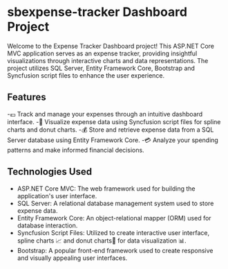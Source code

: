# sbexpense-tracker Dashboard Project

Welcome to the Expense Tracker Dashboard project! This ASP.NET Core MVC application serves as an expense tracker, providing insightful visualizations through interactive charts and data representations.
The project utilizes SQL Server, Entity Framework Core, Bootstrap and Syncfusion script files to enhance the user experience.

## Features

-💷 Track and manage your expenses  through an intuitive dashboard interface.
-💸 Visualize expense data using Syncfusion script files for spline charts and donut charts.
-💰 Store and retrieve expense data from a SQL Server database using Entity Framework Core.
-💳 Analyze your spending patterns and make informed financial decisions.

## Technologies Used

- ASP.NET Core MVC: The web framework used for building the application's user interface.
- SQL Server: A relational database management system used to store expense data.
- Entity Framework Core: An object-relational mapper (ORM) used for database interaction.
- Syncfusion Script Files: Utilized to create interactive user interface, spline charts 📈 and donut charts🍩 for data visualization 📊.
- Bootstrap: A popular front-end framework used to create responsive and visually appealing user interfaces.

